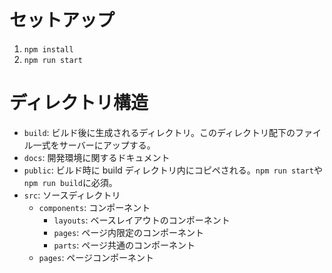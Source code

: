 # セットアップ
1. `npm install`
2. `npm run start`

# ディレクトリ構造
- `build`: ビルド後に生成されるディレクトリ。このディレクトリ配下のファイル一式をサーバーにアップする。
- `docs`: 開発環境に関するドキュメント
- `public`: ビルド時に build ディレクトリ内にコピペされる。`npm run start`や`npm run build`に必須。
- `src`: ソースディレクトリ
  - `components`: コンポーネント
    - `layouts`: ベースレイアウトのコンポーネント
    - `pages`: ページ内限定のコンポーネント
    - `parts`: ページ共通のコンポーネント
  - `pages`: ページコンポーネント